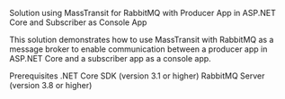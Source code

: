 Solution using MassTransit for RabbitMQ with Producer App in ASP.NET Core and Subscriber as Console App


This solution demonstrates how to use MassTransit with RabbitMQ as a message broker to enable communication between a producer app 
in ASP.NET Core and a subscriber app as a console app.

Prerequisites
.NET Core SDK (version 3.1 or higher)
RabbitMQ Server (version 3.8 or higher)
